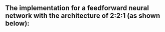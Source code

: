 ## The implementation for a feedforward neural network with the architecture of 2:2:1 (as shown below):

